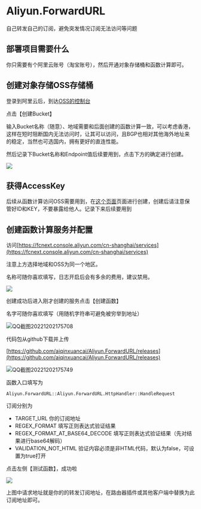 # Aliyun.ForwardURL

自己转发自己的订阅，避免突发情况订阅无法访问等问题

## 部署项目需要什么

你只需要有个阿里云账号（淘宝账号），然后开通对象存储桶和函数计算即可。

## 创建对象存储OSS存储桶

登录到阿里云后，到达[OSS的控制台](https://oss.console.aliyun.com/bucket)

点击【创建Bucket】

输入Bucket名称（随意）、地域需要和后面创建的函数计算一致，可以考虑香港，这样在短时阻断国内无法访问时，让其可以访问，且BGP也相对其他海外地址来的稳定，当然也可选国内，拥有更好的直连性能。

然后记录下Bucket名称和Endpoint值后续要用到，点击下方的确定进行创建。

![](https://pic1.zhimg.com/80/v2-6a1ee5e18a1a1d18c5f97a1754491324_720w.png)

## 获得AccessKey

后续从函数计算访问OSS需要用到，在[这个页面](https://ram.console.aliyun.com/manage/ak)页面进行创建，创建后请注意保管好ID和KEY，不要暴露给他人。记录下来后续要用到

## 创建函数计算服务并配置

访问[https://fcnext.console.aliyun.com/cn-shanghai/services](https://fcnext.console.aliyun.com/cn-shanghai/services)

注意上方选择地域和OSS为同一个地区。

名称可随你喜欢填写，日志开启后会有多余的费用，建议禁用。

![](https://pica.zhimg.com/80/v2-305618b73863c82e760f06eacd233a29_720w.png)

创建成功后进入刚才创建的服务点击【创建函数】

名字可随你喜欢填写（用随机字符串可避免被穷举到地址）

![QQ截图20221202175708](https://user-images.githubusercontent.com/4475018/205267449-3df690da-1b41-4c06-8eec-b1a1ab66fa39.png)

代码包从github下载并上传

[https://github.com/aiqinxuancai/Aliyun.ForwardURL/releases](https://github.com/aiqinxuancai/Aliyun.ForwardURL/releases)

![QQ截图20221202175749](https://user-images.githubusercontent.com/4475018/205267463-93d19bfd-7fc5-4ff5-ac14-377ae2100158.png)

函数入口填写为

```
Aliyun.ForwardURL::Aliyun.ForwardURL.HttpHandler::HandleRequest
```

订阅分别为
    
* TARGET_URL 你的订阅地址
* REGEX_FORMAT 填写正则表达式验证结果
* REGEX_FORMAT_AT_BASE64_DECODE 填写正则表达式验证结果（先对结果进行base64解码）
* VALIDATION_NOT_HTML 验证内容必须是非HTML代码，默认为false，可设置为true打开

点击左侧【测试函数】，成功啦

![](https://pic2.zhimg.com/80/v2-a03960f98b3db988ac6cb6d100664bd1_720w.png)

上图中请求地址就是你的的转发订阅地址，在路由器插件或其他客户端中替换为此订阅地址即可。
